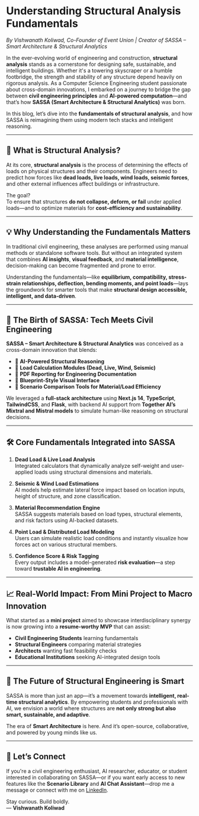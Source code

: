# Understanding Structural Analysis Fundamentals
*By Vishwanath Koliwad, Co-Founder of Event Union | Creator of SASSA – Smart Architecture & Structural Analytics*

In the ever-evolving world of engineering and construction, **structural analysis** stands as a cornerstone for designing safe, sustainable, and intelligent buildings. Whether it's a towering skyscraper or a humble footbridge, the strength and stability of any structure depend heavily on rigorous analysis. As a Computer Science Engineering student passionate about cross-domain innovations, I embarked on a journey to bridge the gap between **civil engineering principles** and **AI-powered computation**—and that’s how **SASSA (Smart Architecture & Structural Analytics)** was born.

In this blog, let’s dive into the **fundamentals of structural analysis**, and how SASSA is reimagining them using modern tech stacks and intelligent reasoning.

---

## 🧱 What is Structural Analysis?

At its core, **structural analysis** is the process of determining the effects of loads on physical structures and their components. Engineers need to predict how forces like **dead loads, live loads, wind loads, seismic forces**, and other external influences affect buildings or infrastructure.

The goal?  
To ensure that structures **do not collapse, deform, or fail** under applied loads—and to optimize materials for **cost-efficiency and sustainability**.

---

## 💡 Why Understanding the Fundamentals Matters

In traditional civil engineering, these analyses are performed using manual methods or standalone software tools. But without an integrated system that combines **AI insights**, **visual feedback**, and **material intelligence**, decision-making can become fragmented and prone to error.

Understanding the fundamentals—like **equilibrium, compatibility, stress-strain relationships, deflection, bending moments, and point loads**—lays the groundwork for smarter tools that make **structural design accessible, intelligent, and data-driven**.

---

## 🚀 The Birth of SASSA: Tech Meets Civil Engineering

**SASSA – Smart Architecture & Structural Analytics** was conceived as a cross-domain innovation that blends:

- 🧠 **AI-Powered Structural Reasoning**  
- 📐 **Load Calculation Modules (Dead, Live, Wind, Seismic)**  
- 🧾 **PDF Reporting for Engineering Documentation**  
- 🎨 **Blueprint-Style Visual Interface**  
- 🔄 **Scenario Comparison Tools for Material/Load Efficiency**

We leveraged a **full-stack architecture** using **Next.js 14**, **TypeScript**, **TailwindCSS**, and **Flask**, with backend AI support from **Together AI’s Mixtral and Mistral models** to simulate human-like reasoning on structural decisions.

---

## 🛠️ Core Fundamentals Integrated into SASSA

1. **Dead Load & Live Load Analysis**  
   Integrated calculators that dynamically analyze self-weight and user-applied loads using structural dimensions and materials.

2. **Seismic & Wind Load Estimations**  
   AI models help estimate lateral force impact based on location inputs, height of structure, and zone classification.

3. **Material Recommendation Engine**  
   SASSA suggests materials based on load types, structural elements, and risk factors using AI-backed datasets.

4. **Point Load & Distributed Load Modeling**  
   Users can simulate realistic load conditions and instantly visualize how forces act on various structural members.

5. **Confidence Score & Risk Tagging**  
   Every output includes a model-generated **risk evaluation**—a step toward **trustable AI in engineering**.

---

## 📈 Real-World Impact: From Mini Project to Macro Innovation

What started as a **mini project** aimed to showcase interdisciplinary synergy is now growing into a **resume-worthy MVP** that can assist:

- **Civil Engineering Students** learning fundamentals  
- **Structural Engineers** comparing material strategies  
- **Architects** wanting fast feasibility checks  
- **Educational Institutions** seeking AI-integrated design tools

---

## 🧬 The Future of Structural Engineering is Smart

SASSA is more than just an app—it’s a movement towards **intelligent, real-time structural analytics**. By empowering students and professionals with AI, we envision a world where structures are **not only strong but also smart, sustainable, and adaptive**.

The era of **Smart Architecture** is here. And it’s open-source, collaborative, and powered by young minds like us.

---

## 👋 Let’s Connect

If you're a civil engineering enthusiast, AI researcher, educator, or student interested in collaborating on SASSA—or if you want early access to new features like the **Scenario Library** and **AI Chat Assistant**—drop me a message or connect with me on [LinkedIn](#).

Stay curious. Build boldly.  
— **Vishwanath Koliwad**
